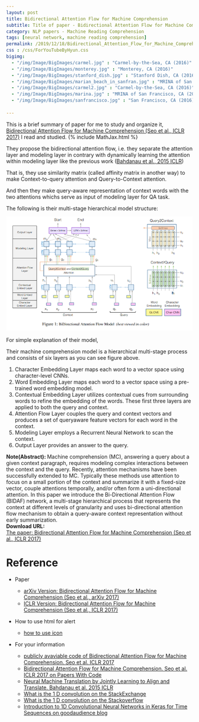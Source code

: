 ```yaml
---
layout: post
title: Bidirectional Attention Flow for Machine Comprehension
subtitle: Title of paper - Bidirectional Attention Flow for Machine Comprehension
category: NLP papers - Machine Reading Comprehension
tags: [neural network, machine reading comprehension]
permalink: /2019/12/18/Bidirectional_Attention_Flow_for_Machine_Comprehension/
css : /css/ForYouTubeByHyun.css
bigimg: 
  - "/img/Image/BigImages/carmel.jpg" : "Carmel-by-the-Sea, CA (2016)"
  - "/img/Image/BigImages/monterey.jpg" : "Monterey, CA (2016)"
  - "/img/Image/BigImages/stanford_dish.jpg" : "Stanford Dish, CA (2016)"
  - "/img/Image/BigImages/marian_beach_in_sanfran.jpg" : "MRINA of San Francisco, CA (2016)"
  - "/img/Image/BigImages/carmel2.jpg" : "Carmel-by-the-Sea, CA (2016)"
  - "/img/Image/BigImages/marina.jpg" : "MRINA of San Francisco, CA (2016)"
  - "/img/Image/BigImages/sanfrancisco.jpg" : "San Francisco, CA (2016)"
  
---
```


This is a brief summary of paper for me to study and organize it, [Bidirectional Attention Flow for Machine Comprehension (Seo et al., ICLR 2017)](https://openreview.net/forum?id=HJ0UKP9ge) I read and studied. 
{% include MathJax.html %}


They propose the bidirectional attention flow, i.e. they separate the attention layer and modeling layer in contrary with dynamically learning the attention within modeling layer like the previous work ([Bahdanau et al., 2015 ICLR](https://arxiv.org/abs/1409.0473))

That is, they use similarity matrix (called affinity matrix in another way) to make Context-to-query attention and Query-to-Context attention.

And then they make query-aware representation of context words with the two attentions whichs serve as input of modeling layer for QA task.

The following is their multi-stage hierarchical model structure:

![Seo et al., ICLR 2017](/img/Image/NaturalLanguageProcessing/NLPLabs/Paper_Investigation/MRC/2019-12-18-Bidirectional_Attention_Flow_for_Machine_Comprehension/BIDAF_1.PNG)

For simple explanation of their model, 

Their machine comprehension model is a hierarchical multi-stage process and consists of six layers as you can see figure above.

1. Character Embedding Layer maps each word to a vector space using character-level CNNs.
2. Word Embedding Layer maps each word to a vector space using a pre-trained word embedding model.
3. Contextual Embedding Layer utilizes contextual cues from surrounding words to refine the embedding of the words. These first three layers are applied to both the query and context.
4. Attention Flow Layer couples the query and context vectors and produces a set of queryaware feature vectors for each word in the context.
5. Modeling Layer employs a Recurrent Neural Network to scan the context.
6. Output Layer provides an answer to the query.

<div class="alert alert-info" role="alert"><i class="fa fa-info-circle"></i> <b>Note(Abstract): </b>
Machine comprehension (MC), answering a query about a given context paragraph, requires modeling complex interactions between the context and the query. Recently, attention mechanisms have been successfully extended to MC. Typically these methods use attention to focus on a small portion of the context and summarize it with a fixed-size vector, couple attentions temporally, and/or often form a uni-directional attention. In this paper we introduce the Bi-Directional Attention Flow (BIDAF) network, a multi-stage hierarchical process that represents the context at different levels of granularity and uses bi-directional attention flow mechanism to obtain a query-aware context representation without early summarization.
</div>
    
<div class="alert alert-success" role="alert"><i class="fa fa-paperclip fa-lg"></i> <b>Download URL: </b><br>
  <a href="https://openreview.net/forum?id=HJ0UKP9ge">The paper: Bidirectional Attention Flow for Machine Comprehension (Seo et al., ICLR 2017)</a>
</div>

# Reference 

- Paper 
  - [arXiv Version: Bidirectional Attention Flow for Machine Comprehension (Seo et al., arXiv 2017)](https://arxiv.org/abs/1611.01603)
  - [ICLR Version: Bidirectional Attention Flow for Machine Comprehension (Seo et al., ICLR 2017)](https://openreview.net/forum?id=HJ0UKP9ge)
  
- How to use html for alert
  - [how to use icon](http://idratherbewriting.com/documentation-theme-jekyll/mydoc_icons.html)
    
- For your information
  - [publicly avaviable code of Bidirectional Attention Flow for Machine Comprehension. Seo et al. ICLR 2017](https://allenai.github.io/bi-att-flow/)
  - [Bidirectional Attention Flow for Machine Comprehension. Seo et al. ICLR 2017 on Papers With Code](https://paperswithcode.com/paper/bidirectional-attention-flow-for-machine)
  - [Neural Machine Translation by Jointly Learning to Align and Translate. Bahdanau et al. 2015 ICLR](https://arxiv.org/abs/1409.0473)
  - [What is the 1 D convolution on the StackExchange](https://stats.stackexchange.com/questions/292751/is-a-1d-convolution-of-size-m-with-k-channels-the-same-as-a-2d-convolution-o)
  - [What is the 1 D convolution on the Stackoverflow](https://stackoverflow.com/questions/42883547/intuitive-understanding-of-1d-2d-and-3d-convolutions-in-convolutional-neural-n)
  - [Introduction to 1D Convolutional Neural Networks in Keras for Time Sequences on goodaudience blog](https://blog.goodaudience.com/introduction-to-1d-convolutional-neural-networks-in-keras-for-time-sequences-3a7ff801a2cf)


























